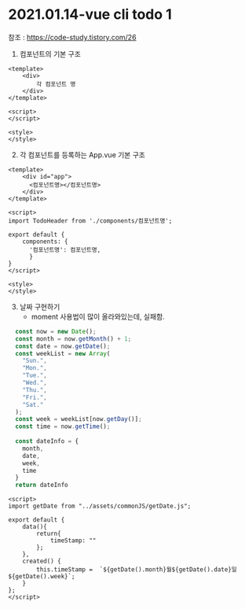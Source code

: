 # 2021.01.14-vue cli todo 1

참조 : https://code-study.tistory.com/26



1. 컴포넌트의 기본 구조

```vue
<template>
	<div>
        각 컴포넌트 명
    </div>
</template>

<script>
</script>

<style>
</style>
```

2. 각 컴포넌트를 등록하는 App.vue 기본 구조

```vue
<template>
    <div id="app">
      <컴포넌트명></컴포넌트명>
    </div>
</template>

<script>
import TodoHeader from './components/컴포넌트명';

export default {
    components: {
      '컴포넌트명': 컴포넌트명,
      }
}
</script>

<style>
</style>
```

3. 날짜 구현하기
   - moment 사용법이 많이 올라와있는데, 실패함.

```javascript
  const now = new Date();
  const month = now.getMonth() + 1;
  const date = now.getDate();
  const weekList = new Array(
    "Sun.",
    "Mon.",
    "Tue.",
    "Wed.",
    "Thu.",
    "Fri.",
    "Sat."
  );
  const week = weekList[now.getDay()];
  const time = now.getTime();
 
  const dateInfo = {
    month,
    date,
    week,
    time
  }
  return dateInfo
```

```vue
<script>
import getDate from "../assets/commonJS/getDate.js";

export default {
    data(){
        return{
            timeStamp: ""
        };
    },
    created() {
        this.timeStamp =  `${getDate().month}월${getDate().date}일 ${getDate().week}`;
    }
};
</script>
```

